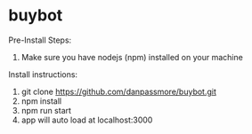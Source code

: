 # buybot

Pre-Install Steps:

1) Make sure you have nodejs (npm) installed on your machine

Install instructions:

1) git clone https://github.com/danpassmore/buybot.git
2) npm install
3) npm run start
4) app will auto load at localhost:3000
